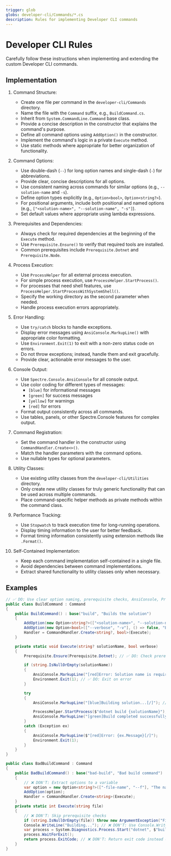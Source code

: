 ```yaml
---
trigger: glob
globs: developer-cli/Commands/*.cs
description: Rules for implementing Developer CLI commands
---
```


# Developer CLI Rules

Carefully follow these instructions when implementing and extending the custom Developer CLI commands.

## Implementation

1. Command Structure:
   - Create one file per command in the `developer-cli/Commands` directory.
   - Name the file with the `Command` suffix, e.g., `BuildCommand.cs`.
   - Inherit from `System.CommandLine.Command` base class.
   - Provide a concise description in the constructor that explains the command's purpose.
   - Define all command options using `AddOption()` in the constructor.
   - Implement the command's logic in a private `Execute` method.
   - Use static methods where appropriate for better organization of functionality.

2. Command Options:
   - Use double-dash (`--`) for long option names and single-dash (`-`) for abbreviations.
   - Provide clear, concise descriptions for all options.
   - Use consistent naming across commands for similar options (e.g., `--solution-name` and `-s`).
   - Define option types explicitly (e.g., `Option<bool>`, `Option<string?>`).
   - For positional arguments, include both positional and named options (e.g., `["<solution-name>", "--solution-name", "-s"]`).
   - Set default values where appropriate using lambda expressions.

3. Prerequisites and Dependencies:
   - Always check for required dependencies at the beginning of the `Execute` method.
   - Use `Prerequisite.Ensure()` to verify that required tools are installed.
   - Common prerequisites include `Prerequisite.Dotnet` and `Prerequisite.Node`.

4. Process Execution:
   - Use `ProcessHelper` for all external process execution.
   - For simple process execution, use `ProcessHelper.StartProcess()`.
   - For processes that need shell features, use `ProcessHelper.StartProcessWithSystemShell()`.
   - Specify the working directory as the second parameter when needed.
   - Handle process execution errors appropriately.

5. Error Handling:
   - Use `try/catch` blocks to handle exceptions.
   - Display error messages using `AnsiConsole.MarkupLine()` with appropriate color formatting.
   - Use `Environment.Exit(1)` to exit with a non-zero status code on errors.
   - Do not throw exceptions; instead, handle them and exit gracefully.
   - Provide clear, actionable error messages to the user.

6. Console Output:
   - Use `Spectre.Console.AnsiConsole` for all console output.
   - Use color coding for different types of messages:
     - `[blue]` for informational messages
     - `[green]` for success messages
     - `[yellow]` for warnings
     - `[red]` for errors
   - Format output consistently across all commands.
   - Use tables, panels, or other Spectre.Console features for complex output.

7. Command Registration:
   - Set the command handler in the constructor using `CommandHandler.Create<>()`.
   - Match the handler parameters with the command options.
   - Use nullable types for optional parameters.

8. Utility Classes:
   - Use existing utility classes from the `developer-cli/Utilities` directory.
   - Only create new utility classes for truly generic functionality that can be used across multiple commands.
   - Place command-specific helper methods as private methods within the command class.

9. Performance Tracking:
   - Use `Stopwatch` to track execution time for long-running operations.
   - Display timing information to the user for better feedback.
   - Format timing information consistently using extension methods like `.Format()`.

10. Self-Contained Implementation:
    - Keep each command implementation self-contained in a single file.
    - Avoid dependencies between command implementations.
    - Extract shared functionality to utility classes only when necessary.

## Examples

```csharp
// ✅ DO: Use clear option naming, prerequisite checks, AnsiConsole, ProcessHelper
public class BuildCommand : Command
{
    public BuildCommand() : base("build", "Builds the solution")
    {
        AddOption(new Option<string?>(["<solution-name>", "--solution-name", "-s"], "The solution to build")); // ✅ DO: Consistent option naming
        AddOption(new Option<bool>(["--verbose", "-v"], () => false, "Enable verbose output"));
        Handler = CommandHandler.Create<string?, bool>(Execute);
    }

    private static void Execute(string? solutionName, bool verbose)
    {
        Prerequisite.Ensure(Prerequisite.Dotnet); // ✅ DO: Check prerequisites

        if (string.IsNullOrEmpty(solutionName))
        {
            AnsiConsole.MarkupLine("[red]Error: Solution name is required[/]");
            Environment.Exit(1); // ✅ DO: Exit on error
        }

        try
        {
            AnsiConsole.MarkupLine("[blue]Building solution...[/]"); // ✅ DO: Use AnsiConsole

            ProcessHelper.StartProcess($"dotnet build {solutionName}"); // ✅ DO: Use ProcessHelper
            AnsiConsole.MarkupLine("[green]Build completed successfully[/]");
        }
        catch (Exception ex)
        {
            AnsiConsole.MarkupLine($"[red]Error: {ex.Message}[/]");
            Environment.Exit(1);
        }
    }
}

public class BadBuildCommand : Command
{
    public BadBuildCommand() : base("bad-build", "Bad build command")
    {
        // ❌ DON'T: Extract options to a variable
        var option = new Option<string?>(["-file-name", "--f"], "The name of the solution to process") // ❌ DON'T: Inconsistent option naming and wrong use of -- and -
        AddOption(option); 
        Handler = CommandHandler.Create<string>(Execute);
    }
    private static int Execute(string file)
    {
        // ❌ DON'T: Skip prerequisite checks
        if (string.IsNullOrEmpty(file)) throw new ArgumentException("File required"); // ❌ DON'T: Throw exceptions
        Console.WriteLine("Building..."); // ❌ DON'T: Use Console.WriteLine
        var process = System.Diagnostics.Process.Start("dotnet", $"build {file}"); // ❌ DON'T: Use Process.Start directly
        process.WaitForExit();
        return process.ExitCode; // ❌ DON'T: Return exit code instead of Environment.Exit
    }
}
```
